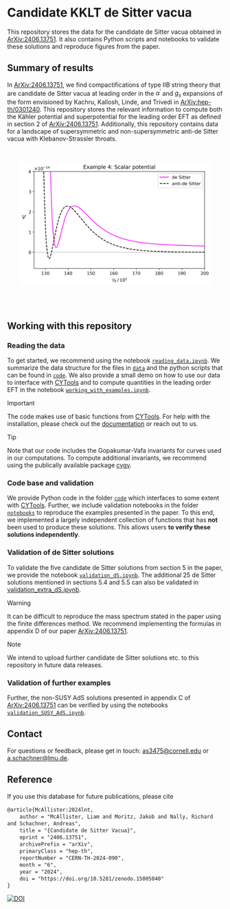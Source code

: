 # Candidate KKLT de Sitter vacua

This repository stores the data for the candidate de Sitter vacua obtained in [ArXiv:2406.13751](https://arxiv.org/abs/2406.13751). It also contains Python scripts and notebooks to validate these solutions and reproduce figures from the paper.


## Summary of results

In [ArXiv:2406.13751](https://arxiv.org/abs/2406.13751), we find compactifications of type IIB string theory that are candidate de Sitter vacua at leading order in the $\alpha^\prime$ and $g_s$ expansions of the form envisioned by Kachru, Kallosh, Linde, and Trivedi in [ArXiv:hep-th/0301240](https://arxiv.org/abs/hep-th/0301240). This repository stores the relevant information to compute both the Kähler potential and superpotential for the leading order EFT as defined in section 2 of [ArXiv:2406.13751](https://arxiv.org/abs/2406.13751). Additionally, this repository contains data for a landscape of supersymmetric and non-supersymmetric anti-de Sitter vacua with Klebanov-Strassler throats.

<br>

<p align="center">
  <img src="/images/dS_examples/Example_4/aule_uplift.png" width="450">
</p>


<br>

<br>


## Working with this repository

### Reading the data

To get started, we recommend using the notebook [`reading_data.ipynb`](/notebooks/reading_data.ipynb). We summarize the data structure for the files in [`data`](./data/) and the python scripts that can be found in [`code`](./code/). We also provide a small demo on how to use our data to interface with [CYTools](https://cy.tools) and to compute quantities in the leading order EFT in the notebook [`working_with_examples.ipynb`](/notebooks/working_with_examples.ipynb).

> [!IMPORTANT]
> The code makes use of basic functions from [CYTools](https://cy.tools). For help with the installation, please check out the [documentation](https://cy.tools/docs/getting-started/) or reach out to us.


> [!TIP]
> Note that our code includes the Gopakumar-Vafa invariants for curves used in our computations. To compute additional invariants, we recommend using the publically available package [cygv](https://github.com/ariostas/cygv).





### Code base and validation

We provide Python code in the folder [`code`](./code/) which interfaces to some extent with [CYTools](https://cy.tools). Further, we include validation notebooks in the folder [`notebooks`](/notebooks/) to reproduce the examples presented in the paper. To this end, we implemented a largely independent collection of functions that has **not** been used to produce these solutions. This allows users **to verify these solutions independently**.



### Validation of de Sitter solutions

To validate the five candidate de Sitter solutions from section 5 in the paper, we provide the notebook [`validation_dS.ipynb`](/notebooks/validation_dS.ipynb). The additional 25 de Sitter solutions mentioned in sections 5.4 and 5.5 can also be validated in [validation_extra_dS.ipynb](/notebooks/validation_extra_dS.ipynb).

> [!WARNING]  
> It can be difficult to reproduce the mass spectrum stated in the paper using the finite differences method. We recommend implementing the formulas in appendix D of our paper [ArXiv:2406.13751](https://arxiv.org/abs/2406.13751).


> [!NOTE]
> We intend to upload further candidate de Sitter solutions etc. to this repository in future data releases.


### Validation of further examples

Further, the non-SUSY AdS solutions presented in appendix C of [ArXiv:2406.13751](https://arxiv.org/abs/2406.13751) can be verified by using the notebooks [`validation_SUSY_AdS.ipynb`](/notebooks/validation_SUSY_AdS.ipynb).


## Contact 

For questions or feedback, please get in touch: <as3475@cornell.edu> or <a.schachner@lmu.de>.


## Reference

If you use this database for future publications, please cite

```
@article{McAllister:2024lnt,
    author = "McAllister, Liam and Moritz, Jakob and Nally, Richard and Schachner, Andreas",
    title = "{Candidate de Sitter Vacua}",
    eprint = "2406.13751",
    archivePrefix = "arXiv",
    primaryClass = "hep-th",
    reportNumber = "CERN-TH-2024-090",
    month = "6",
    year = "2024",
    doi = "https://doi.org/10.5281/zenodo.15005040"
}
```

[![DOI](https://zenodo.org/badge/814472500.svg)](https://doi.org/10.5281/zenodo.15005040)

